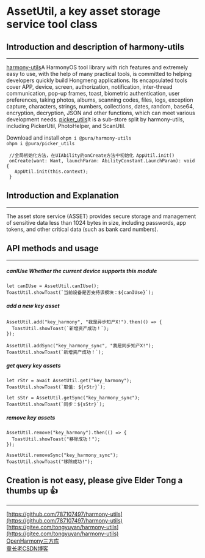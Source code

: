 # AssetUtil, a key asset storage service tool class

## Introduction and description of harmony-utils

------
[harmony-utils](https://ohpm.openharmony.cn/#/cn/detail/@pura%2Fharmony-utils)A HarmonyOS tool library with rich features and extremely easy to use, with the help of many practical tools, is committed to helping developers quickly build Hongmeng applications. Its encapsulated tools cover APP, device, screen, authorization, notification, inter-thread communication, pop-up frames, toast, biometric authentication, user preferences, taking photos, albums, scanning codes, files, logs, exception capture, characters, strings, numbers, collections, dates, random, base64, encryption, decryption, JSON and other functions, which can meet various development needs.
[picker_utils](https://ohpm.openharmony.cn/#/cn/detail/@pura%2Fpicker_utils)It is a sub-store split by harmony-utils, including PickerUtil, PhotoHelper, and ScanUtil.

Download and install
`ohpm i @pura/harmony-utils`  
`ohpm i @pura/picker_utils`

 ```
  //全局初始化方法，在UIAbility的onCreate方法中初始化 AppUtil.init()
  onCreate(want: Want, launchParam: AbilityConstant.LaunchParam): void {
    AppUtil.init(this.context);
  }
 ```

## Introduction and Explanation

------

The asset store service (ASSET) provides secure storage and management of sensitive data less than 1024 bytes in size, including passwords, app tokens, and other critical data (such as bank card numbers).



## API methods and usage

------

##### canIUse Whether the current device supports this module

```
let canIUse = AssetUtil.canIUse();
ToastUtil.showToast(`当前设备是否支持该模块：${canIUse}`);
```

##### add a new key asset

```
AssetUtil.add("key_harmony", "我是异步知产X!").then(() => {
  ToastUtil.showToast(`新增资产成功！`);
});

AssetUtil.addSync("key_harmony_sync", "我是同步知产X!");
ToastUtil.showToast(`新增资产成功！`);
```

##### get query key assets

```
let rStr = await AssetUtil.get("key_harmony");
ToastUtil.showToast(`取值: ${rStr}`);

let sStr = AssetUtil.getSync("key_harmony_sync");
ToastUtil.showToast(`同步：${sStr}`);
```

##### remove key assets

```
AssetUtil.remove("key_harmony").then(() => {
  ToastUtil.showToast("移除成功！");
});

AssetUtil.removeSync("key_harmony_sync");
ToastUtil.showToast("移除成功!");
```

## Creation is not easy, please give Elder Tong a thumbs up 👍

------
[https://github.com/787107497/harmony-utils](https://github.com/787107497/harmony-utils)   
[https://gitee.com/tongyuyan/harmony-utils](https://gitee.com/tongyuyan/harmony-utils)   
[OpenHarmony三方库](https://ohpm.openharmony.cn/#/cn/detail/@pura%2Fharmony-utils)   
[童长老CSDN博客](https://blog.csdn.net/qq_32922545)   
   

